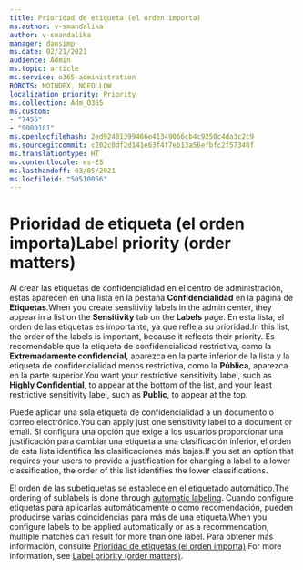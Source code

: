 ```yaml
---
title: Prioridad de etiqueta (el orden importa)
ms.author: v-smandalika
author: v-smandalika
manager: dansimp
ms.date: 02/21/2021
audience: Admin
ms.topic: article
ms.service: o365-administration
ROBOTS: NOINDEX, NOFOLLOW
localization_priority: Priority
ms.collection: Adm_O365
ms.custom:
- "7455"
- "9000181"
ms.openlocfilehash: 2ed92401399466e41349066cb4c9250c4da3c2c9
ms.sourcegitcommit: c202c0df2d141e63f4f7eb13a56efbfc2f57348f
ms.translationtype: HT
ms.contentlocale: es-ES
ms.lasthandoff: 03/05/2021
ms.locfileid: "50510056"
---
```

# <a name="label-priority-order-matters"></a><span data-ttu-id="7d0b4-102">Prioridad de etiqueta (el orden importa)</span><span class="sxs-lookup"><span data-stu-id="7d0b4-102">Label priority (order matters)</span></span>

<span data-ttu-id="7d0b4-103">Al crear las etiquetas de confidencialidad en el centro de administración, estas aparecen en una lista en la pestaña **Confidencialidad** en la página de **Etiquetas**.</span><span class="sxs-lookup"><span data-stu-id="7d0b4-103">When you create sensitivity labels in the admin center, they appear in a list on the **Sensitivity** tab on the **Labels** page.</span></span> <span data-ttu-id="7d0b4-104">En esta lista, el orden de las etiquetas es importante, ya que refleja su prioridad.</span><span class="sxs-lookup"><span data-stu-id="7d0b4-104">In this list, the order of the labels is important, because it reflects their priority.</span></span> <span data-ttu-id="7d0b4-105">Es recomendable que la etiqueta de confidencialidad restrictiva, como la **Extremadamente confidencial**, aparezca en la parte inferior de la lista y la etiqueta de confidencialidad menos restrictiva, como la **Pública**, aparezca en la parte superior.</span><span class="sxs-lookup"><span data-stu-id="7d0b4-105">You want your restrictive sensitivity label, such as **Highly Confidential**, to appear at the bottom of the list, and your least restrictive sensitivity label, such as **Public**, to appear at the top.</span></span>

<span data-ttu-id="7d0b4-106">Puede aplicar una sola etiqueta de confidencialidad a un documento o correo electrónico.</span><span class="sxs-lookup"><span data-stu-id="7d0b4-106">You can apply just one sensitivity label to a document or email.</span></span> <span data-ttu-id="7d0b4-107">Si configura una opción que exige a los usuarios proporcionar una justificación para cambiar una etiqueta a una clasificación inferior, el orden de esta lista identifica las clasificaciones más bajas.</span><span class="sxs-lookup"><span data-stu-id="7d0b4-107">If you set an option that requires your users to provide a justification for changing a label to a lower classification, the order of this list identifies the lower classifications.</span></span>

<span data-ttu-id="7d0b4-108">El orden de las subetiquetas se establece en el [ etiquetado automático](https://docs.microsoft.com/microsoft-365/compliance/apply-sensitivity-label-automatically).</span><span class="sxs-lookup"><span data-stu-id="7d0b4-108">The ordering of sublabels is done through [automatic labeling](https://docs.microsoft.com/microsoft-365/compliance/apply-sensitivity-label-automatically).</span></span> <span data-ttu-id="7d0b4-109">Cuando configure etiquetas para aplicarlas automáticamente o como recomendación, pueden producirse varias coincidencias para más de una etiqueta.</span><span class="sxs-lookup"><span data-stu-id="7d0b4-109">When you configure labels to be applied automatically or as a recommendation, multiple matches can result for more than one label.</span></span> <span data-ttu-id="7d0b4-110">Para obtener más información, consulte [Prioridad de etiquetas (el orden importa)](https://docs.microsoft.com/microsoft-365/compliance/sensitivity-labels).</span><span class="sxs-lookup"><span data-stu-id="7d0b4-110">For more information, see [Label priority (order matters)](https://docs.microsoft.com/microsoft-365/compliance/sensitivity-labels).</span></span>